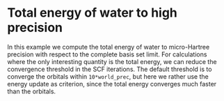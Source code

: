 # Total energy of water to high precision

In this example we compute the total energy of water to micro-Hartree
precision with respect to the complete basis set limit. For calculations
where the only interesting quantity is the total energy, we can reduce
the convergence threshold in the SCF iterations. The default threshold is
to converge the orbitals within `10*world_prec`, but here we rather use
the energy update as criterion, since the total energy converges much
faster than the orbitals.

